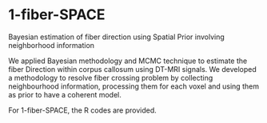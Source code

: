 # 1-fiber-SPACE
Bayesian estimation of fiber direction using Spatial Prior involving neighborhood information

We applied Bayesian methodology and MCMC technique to estimate the fiber Direction within corpus callosum using DT-MRI signals. We developed a methodology to resolve fiber 
crossing problem by collecting neighbourhood information, processing them for each voxel and using them as prior to have a coherent model.

For 1-fiber-SPACE, the R codes are provided.
